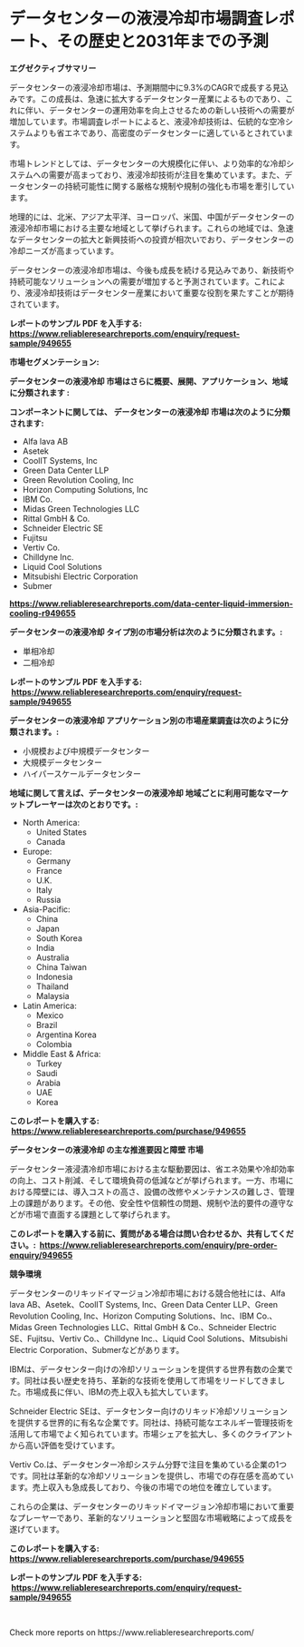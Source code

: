 <p><h1>データセンターの液浸冷却市場調査レポート、その歴史と2031年までの予測</h1></p><p><strong>エグゼクティブサマリー</strong></p>
<p><p>データセンターの液浸冷却市場は、予測期間中に9.3%のCAGRで成長する見込みです。この成長は、急速に拡大するデータセンター産業によるものであり、これに伴い、データセンターの運用効率を向上させるための新しい技術への需要が増加しています。市場調査レポートによると、液浸冷却技術は、伝統的な空冷システムよりも省エネであり、高密度のデータセンターに適しているとされています。</p><p>市場トレンドとしては、データセンターの大規模化に伴い、より効率的な冷却システムへの需要が高まっており、液浸冷却技術が注目を集めています。また、データセンターの持続可能性に関する厳格な規制や規制の強化も市場を牽引しています。</p><p>地理的には、北米、アジア太平洋、ヨーロッパ、米国、中国がデータセンターの液浸冷却市場における主要な地域として挙げられます。これらの地域では、急速なデータセンターの拡大と新興技術への投資が相次いでおり、データセンターの冷却ニーズが高まっています。</p><p>データセンターの液浸冷却市場は、今後も成長を続ける見込みであり、新技術や持続可能なソリューションへの需要が増加すると予測されています。これにより、液浸冷却技術はデータセンター産業において重要な役割を果たすことが期待されています。</p></p>
<p><strong>レポートのサンプル PDF を入手する: <a href="https://www.reliableresearchreports.com/enquiry/request-sample/949655">https://www.reliableresearchreports.com/enquiry/request-sample/949655</a></strong></p>
<p><strong>市場セグメンテーション:</strong></p>
<p><strong> データセンターの液浸冷却 市場はさらに概要、展開、アプリケーション、地域に分類されます :</strong></p>
<p><strong>コンポーネントに関しては、 データセンターの液浸冷却 市場は次のように分類されます: &nbsp;</strong></p>
<p><ul><li>Alfa lava AB</li><li>Asetek</li><li>CoolIT Systems, Inc</li><li>Green Data Center LLP</li><li>Green Revolution Cooling, Inc</li><li>Horizon Computing Solutions, Inc</li><li>IBM Co.</li><li>Midas Green Technologies LLC</li><li>Rittal GmbH & Co.</li><li>Schneider Electric SE</li><li>Fujitsu</li><li>Vertiv Co.</li><li>Chilldyne Inc.</li><li>Liquid Cool Solutions</li><li>Mitsubishi Electric Corporation</li><li>Submer</li></ul></p>
<p><strong><a href="https://www.reliableresearchreports.com/data-center-liquid-immersion-cooling-r949655">https://www.reliableresearchreports.com/data-center-liquid-immersion-cooling-r949655</a></strong></p>
<p><strong> データセンターの液浸冷却 タイプ別の市場分析は次のように分類されます。:</strong></p>
<p><ul><li>単相冷却</li><li>二相冷却</li></ul></p>
<p><strong>レポートのサンプル PDF を入手する: &nbsp;<a href="https://www.reliableresearchreports.com/enquiry/request-sample/949655">https://www.reliableresearchreports.com/enquiry/request-sample/949655</a></strong></p>
<p><strong> データセンターの液浸冷却 アプリケーション別の市場産業調査は次のように分類されます。:</strong></p>
<p><ul><li>小規模および中規模データセンター</li><li>大規模データセンター</li><li>ハイパースケールデータセンター</li></ul></p>
<p><strong>地域に関して言えば、データセンターの液浸冷却 地域ごとに利用可能なマーケットプレーヤーは次のとおりです。:</strong></p>
<p><ul>
    <li>
        North America:
        <ul>
            <li>United States</li>
            <li>Canada</li>
        </ul>
    </li>
    <li>
        Europe:
        <ul>
            <li>Germany</li>
            <li>France</li>
            <li>U.K.</li>
            <li>Italy</li>
            <li>Russia</li>
        </ul>
    </li>
    <li>
        Asia-Pacific:
        <ul>
            <li>China</li>
            <li>Japan</li>
            <li>South Korea</li>
            <li>India</li>
            <li>Australia</li>
            <li>China Taiwan</li>
            <li>Indonesia</li>
            <li>Thailand</li>
            <li>Malaysia</li>
        </ul>
    </li>
    <li>
        Latin America:
        <ul>
            <li>Mexico</li>
            <li>Brazil</li>
            <li>Argentina Korea</li>
            <li>Colombia</li>
        </ul>
    </li>
    <li>
        Middle East & Africa:
        <ul>
            <li>Turkey</li>
            <li>Saudi</li>
            <li>Arabia</li>
            <li>UAE</li>
            <li>Korea</li>
        </ul>
    </li>
    </ul></p>
<p><strong>このレポートを購入する: &nbsp;<a href="https://www.reliableresearchreports.com/purchase/949655">https://www.reliableresearchreports.com/purchase/949655</a></strong></p>
<p><strong>データセンターの液浸冷却 の主な推進要因と障壁 市場</strong></p>
<p><p>データセンター液浸漬冷却市場における主な駆動要因は、省エネ効果や冷却効率の向上、コスト削減、そして環境負荷の低減などが挙げられます。一方、市場における障壁には、導入コストの高さ、設備の改修やメンテナンスの難しさ、管理上の課題があります。その他、安全性や信頼性の問題、規制や法的要件の遵守などが市場で直面する課題として挙げられます。</p></p>
<p><strong>このレポートを購入する前に、質問がある場合は問い合わせるか、共有してください。:&nbsp; <a href="https://www.reliableresearchreports.com/enquiry/pre-order-enquiry/949655">https://www.reliableresearchreports.com/enquiry/pre-order-enquiry/949655</a></strong></p>
<p><strong>競争環境</strong></p>
<p><p>データセンターのリキッドイマージョン冷却市場における競合他社には、Alfa lava AB、Asetek、CoolIT Systems, Inc、Green Data Center LLP、Green Revolution Cooling, Inc、Horizon Computing Solutions、Inc、IBM Co.、Midas Green Technologies LLC、Rittal GmbH & Co.、Schneider Electric SE、Fujitsu、Vertiv Co.、Chilldyne Inc.、Liquid Cool Solutions、Mitsubishi Electric Corporation、Submerなどがあります。</p><p>IBMは、データセンター向けの冷却ソリューションを提供する世界有数の企業です。同社は長い歴史を持ち、革新的な技術を使用して市場をリードしてきました。市場成長に伴い、IBMの売上収入も拡大しています。</p><p>Schneider Electric SEは、データセンター向けのリキッド冷却ソリューションを提供する世界的に有名な企業です。同社は、持続可能なエネルギー管理技術を活用して市場でよく知られています。市場シェアを拡大し、多くのクライアントから高い評価を受けています。</p><p>Vertiv Co.は、データセンター冷却システム分野で注目を集めている企業の1つです。同社は革新的な冷却ソリューションを提供し、市場での存在感を高めています。売上収入も急成長しており、今後の市場での地位を確立しています。</p><p>これらの企業は、データセンターのリキッドイマージョン冷却市場において重要なプレーヤーであり、革新的なソリューションと堅固な市場戦略によって成長を遂げています。</p></p>
<p><strong>このレポートを購入する: &nbsp; <a href="https://www.reliableresearchreports.com/purchase/949655">https://www.reliableresearchreports.com/purchase/949655</a></strong></p>
<p><strong>レポートのサンプル PDF を入手する: &nbsp;<a href="https://www.reliableresearchreports.com/enquiry/request-sample/949655">https://www.reliableresearchreports.com/enquiry/request-sample/949655</a></strong><strong></strong></p>
<p>&nbsp;</p>
<p>Check more reports on https://www.reliableresearchreports.com/</p>